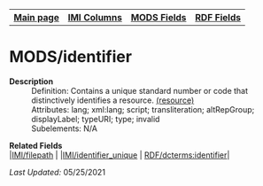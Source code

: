 <!DOCTYPE html>
<html>

<body>
<table style="width:100%">
  <tr>
    <th><a href="index.md">Main page</a></th>
	<th><a href="IMI.md">IMI Columns</a></th>
    <th><a href="MODS.md">MODS Fields</a></th>
    <th><a href="RDF.md">RDF Fields</a></th>
  </tr>
</table>



<h1>MODS/identifier</h1>
<dl>
  <dt><b>Description</b></dt>
  <dd>Definition: Contains a unique standard number or code that distinctively identifies a resource. <a href="https://www.loc.gov/standards/mods/userguide/identifier.md"> (resource)</a>
</dd>
  <dd>Attributes: lang; xml:lang; script; transliteration; altRepGroup; displayLabel; typeURI; type; invalid</dd>
  <dd>Subelements: N/A</dd>
</dl>
<dl>
	<dt><b>Related Fields</b></dt>
		|<a href="filepath.md">IMI/filepath</a> |
		|<a href="identifier.unique.md">IMI/identifier_unique</a> | <a href="rdf.dcterms.identifier.md">RDF/dcterms:identifier</a>|
</dl>
<p><i>Last Updated: </i>05/25/2021</p>
</body>
</html>